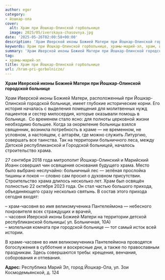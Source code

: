 ```yaml
---
author: egor
category:
- йошкар-ола
cover:
  alt: Храм при Йошкар-Олинской горбольнице
  image: 2025/05/iverskaya-chasovnya.jpg
date: '2025-05-26T02:00:58+00:00'
description: 'Храм Иверской иконы Божией Матери при Йошкар-Олинской городской больнице Храм Иверской иконы Божией Матери, расположенный при Йошкар-Олинской городской...'
keywords: Храм при Йошкар-Олинской горбольнице, храмы-марий-эл, храм, йошкар, городской, больнице, иверской, иконы, божией, матери, храма, олинской, больницы, храме, территории, детской, республиканской
summary: 'Храм Иверской иконы Божией Матери при Йошкар-Олинской городской больнице Храм Иверской иконы Божией Матери, расположенный при Йошкар-Олинской городской...'
tag:
- храмы-марий-эл
title: Храм при Йошкар-Олинской горбольнице
url: /hram-pri-gorbolnicze/
---
```


**Храм Иверской иконы Божией Матери при Йошкар-Олинской городской больнице**

Храм Иверской иконы Божией Матери, расположенный при Йошкар-Олинской городской больнице, имеет глубокие исторические корни. Его история началась с выделения помещения для молитвенных нужд пациентов и сестер милосердия, которые оказывали помощь в больнице.  Со временем стало ясно: для полноты церковной жизни необходимо большее. Когда за окормление больницы взялся священник, возникла потребность в храме — не временном, не условном, а настоящем, с алтарём, где можно служить Литургию, совершать все таинства. Так на территории больничного леса, между Детской республиканской и Городской больницей, началось строительство храма.

27 сентября 2018 года митрополит Йошкар-Олинский и Марийский Иоанн совершил чин освящения основания будущего храма. Место было выбрано неслучайно: больничный лес — зелёная прослойка тишины и покоя — словно сам просил о духовном присутствии. Строительство храма длилось несколько лет. Храм был освящён полностью 22 октября 2023 года. Он стал частью большого прихода, объединяющего сразу несколько святынь. В состав этого прихода сегодня входят:

– храм-часовня во имя великомученика Пантелеймона — небесного покровителя всех страждущих и врачей,  
– часовня Иверской иконы Божией Матери на территории детской республиканской больницы( ул. Больничная, 10А)  
– молельная комната при городской больнице — тот самый исток всей истории.

В храме-часовне во имя великомученика Пантелеймона проводятся богослужения в субботние и воскресные дни, а также по православным праздникам. Здесь совершаются требы: крещения, венчания, соборования и отпевания.

**Адрес:** Республика Марий Эл, город Йошкар-Ола, ул. Зои Космодемьянской, д. 124